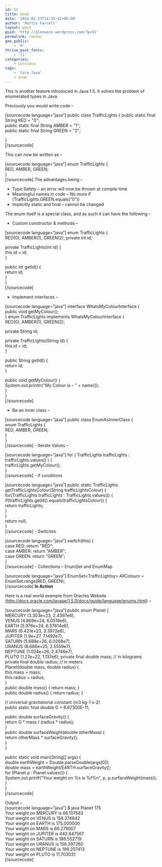 ```yaml
---
id: 51
title: enum
date: '2014-01-23T14:34:42+00:00'
author: 'Martin Farrell'
layout: post
guid: 'http://glenware.wordpress.com/?p=51'
permalink: /enum/
geo_public:
    - '0'
thrive_post_fonts:
    - '[]'
categories:
    - CoreJava
tags:
    - 'Core Java'
    - enum
---
```


This is another feature introduced in Java 1.5. It solves the problem of enumerated types in Java.

Previously you would write code –

\[sourcecode language=”java”\] public class TrafficLights {  public static final String RED = "0";  
 public static final String AMBER = "1";  
 public static final String GREEN = "2";

}  
\[/sourcecode\]

This can now be written as –

\[sourcecode language=”java”\] enum TrafficLights {  
 RED, AMBER, GREEN;  
}  
\[/sourcecode\] The advantages being –

- Type Safety – an error will now be thrown at compile time
- Meaningful names in code – No more if (TrafficLights.GREEN.equals(“0”))
- Implicitly static and final – cannot be changed

The enum itself is a special class, and as such it can have the following –

- Custom constructor &amp; methods –

\[sourcecode language=”java”\] enum TrafficLights {  
 RED(0), AMBER(1), GREEN(2);  private int id;

 private TrafficLights(int id) {  
 this.id = id;  
 }

 public int getId() {  
 return id;  
 }  
}  
\[/sourcecode\]

- Implement interfaces –

\[sourcecode language=”java”\] interface WhatsMyColourInterface {  
 public void getMyColour();  
} enum TrafficLights implements WhatsMyColourInterface {  
 RED(0), AMBER(1), GREEN(2);

 private String id;

 private TrafficLights(String id) {  
 this.id = id;  
 }

 public String getId() {  
 return id;  
 }

 public void getMyColour() {  
 System.out.println("My Colour is – " + name());  
 }  
}  
\[/sourcecode\]

- Be an inner class –

\[sourcecode language=”java”\] public class EnumAsInnerClass {  
 enum TrafficLights {  
 RED, AMBER, GREEN;  
 }  
}  
\[/sourcecode\] - Iterate Values –

\[sourcecode language=”java”\] for ( TrafficLights trafficLights : trafficLights.values() ) {  
 trafficLights.getMyColour();  
}  
\[/sourcecode\] - if conditions

\[sourcecode language=”java”\] public static TrafficLights getTrafficLightsColour(String trafficLightsColour) {  
 for(TrafficLights trafficLights : TrafficLights.values()) {  
 if(trafficLights.getId().equals(trafficLightsColour)) {  
 return trafficLights;  
 }  
 }  
 return null;  
}  
\[/sourcecode\] - Switches

\[sourcecode language=”java”\] switch(this) {  
 case RED: return "RED";  
 case AMBER: return "AMBER";  
 case GREEN: return "GREEN";  
 }  
\[/sourcecode\] - Collections – EnumSet and EnumMap

\[sourcecode language=”java”\] EnumSet&lt;TrafficLightsy&gt; AllColours = EnumSet.range(RED, GREEN);  
\[/sourcecode\] **In Action**

Here is a real world example from Oracles Website (<http://docs.oracle.com/javase/1.5.0/docs/guide/language/enums.html>) –

\[sourcecode language=”java”\] public enum Planet {  
 MERCURY (3.303e+23, 2.4397e6),  
 VENUS (4.869e+24, 6.0518e6),  
 EARTH (5.976e+24, 6.37814e6),  
 MARS (6.421e+23, 3.3972e6),  
 JUPITER (1.9e+27, 7.1492e7),  
 SATURN (5.688e+26, 6.0268e7),  
 URANUS (8.686e+25, 2.5559e7),  
 NEPTUNE (1.024e+26, 2.4746e7),  
 PLUTO (1.27e+22, 1.137e6);  private final double mass; // in kilograms  
 private final double radius; // in meters  
 Planet(double mass, double radius) {  
 this.mass = mass;  
 this.radius = radius;  
 }  
 public double mass() { return mass; }  
 public double radius() { return radius; }

 // universal gravitational constant (m3 kg-1 s-2)  
 public static final double G = 6.67300E-11;

 public double surfaceGravity() {  
 return G \* mass / (radius \* radius);  
 }  
 public double surfaceWeight(double otherMass) {  
 return otherMass \* surfaceGravity();  
 }  
}

public static void main(String\[\] args) {  
 double earthWeight = Double.parseDouble(args\[0\]);  
 double mass = earthWeight/EARTH.surfaceGravity();  
 for (Planet p : Planet.values()) {  
 System.out.printf("Your weight on %s is %f%n", p, p.surfaceWeight(mass));  
 }  
}  
\[/sourcecode\]

Output –  
\[sourcecode language=”java”\] $ java Planet 175  
Your weight on MERCURY is 66.107583  
Your weight on VENUS is 158.374842  
Your weight on EARTH is 175.000000  
Your weight on MARS is 66.279007  
Your weight on JUPITER is 442.847567  
Your weight on SATURN is 186.552719  
Your weight on URANUS is 158.397260  
Your weight on NEPTUNE is 199.207413  
Your weight on PLUTO is 11.703031  
\[/sourcecode\]